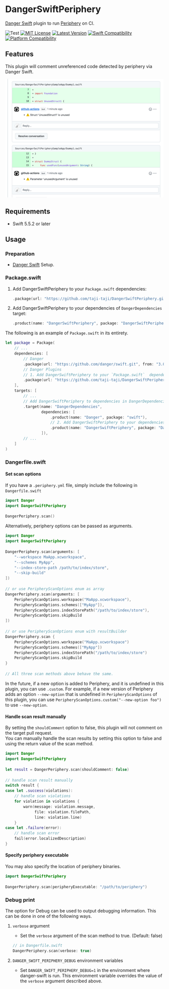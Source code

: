 # DangerSwiftPeriphery

[Danger Swift](https://github.com/danger/swift) plugin to run [Periphery](https://github.com/peripheryapp/periphery) on CI.


![Test](https://github.com/taji-taji/DangerSwiftPeriphery/actions/workflows/test.yml/badge.svg)
[![MIT License](https://img.shields.io/github/license/taji-taji/DangerSwiftPeriphery)](https://github.com/taji-taji/DangerSwiftPeriphery/blob/main/LICENSE)
[![Latest Version](https://img.shields.io/github/v/release/taji-taji/DangerSwiftPeriphery?label=latest%20version)](https://github.com/taji-taji/DangerSwiftPeriphery/releases/latest)
[![Swift Compatibility](https://img.shields.io/endpoint?url=https%3A%2F%2Fswiftpackageindex.com%2Fapi%2Fpackages%2Ftaji-taji%2FDangerSwiftPeriphery%2Fbadge%3Ftype%3Dswift-versions)](https://swiftpackageindex.com/taji-taji/DangerSwiftPeriphery)
[![Platform Compatibility](https://img.shields.io/endpoint?url=https%3A%2F%2Fswiftpackageindex.com%2Fapi%2Fpackages%2Ftaji-taji%2FDangerSwiftPeriphery%2Fbadge%3Ftype%3Dplatforms)](https://swiftpackageindex.com/taji-taji/DangerSwiftPeriphery)

## Features

This plugin will comment unreferenced code detected by periphery via Danger Swift.

![Image](Resources/Images/screenshot.png)

## Requirements

- Swift 5.5.2 or later

## Usage

### Preparation

- [Danger Swift](https://github.com/danger/swift) Setup.

### Package.swift

1. Add DangerSwiftPeriphery to your `Package.swift`  dependencies:

    ```swift
    .package(url: "https://github.com/taji-taji/DangerSwiftPeriphery.git", from: "1.0.0")
    ```

2. Add DangerSwiftPeriphery to your dependencies of `DangerDependencies` target:

    ```swift
    .product(name: "DangerSwiftPeriphery", package: "DangerSwiftPeriphery")
    ```

The following is an example of `Package.swift` in its entirety.

```swift
let package = Package(
    // ...
    dependencies: [
        // Danger
        .package(url: "https://github.com/danger/swift.git", from: "3.0.0"), // dev
        // Danger Plugins
        // 1. Add DangerSwiftPeriphery to your `Package.swift`  dependencies:
        .package(url: "https://github.com/taji-taji/DangerSwiftPeriphery.git", from: "1.0.0"), // dev
    ],
    targets: [
        // ...
        // Add DangerSwiftPeriphery to dependencies in DangerDependencies.
        .target(name: "DangerDependencies",
                dependencies: [
                    .product(name: "Danger", package: "swift"),
                    // 2. Add DangerSwiftPeriphery to your dependencies of `DangerDependencies` target:
                    .product(name: "DangerSwiftPeriphery", package: "DangerSwiftPeriphery"), 
                ]),
        // ...
    ]
)
```


### Dangerfile.swift

#### Set scan options

If you have a `.periphery.yml` file, simply include the following in `Dangerfile.swift`

```swift
import Danger
import DangerSwiftPeriphery

DangerPeriphery.scan()
```

Alternatively, periphery options can be passed as arguments.

```swift
import Danger
import DangerSwiftPeriphery

DangerPeriphery.scan(arguments: [
    "--workspace MaApp.xcworkspace",
    "--schemes MyApp",
    "--index-store-path /path/to/index/store",
    "--skip-build"
])

// or use PeripheryScanOptions enum as array
DangerPeriphery.scan(arguments: [
    PeripheryScanOptions.workspace("MaApp.xcworkspace"),
    PeripheryScanOptions.schemes(["MyApp"]),
    PeripheryScanOptions.indexStorePath("/path/to/index/store"),
    PeripheryScanOptions.skipBuild
])

// or use PeripheryScanOptions enum with resultBuilder
DangerPeriphery.scan {
    PeripheryScanOptions.workspace("MaApp.xcworkspace")
    PeripheryScanOptions.schemes(["MyApp"])
    PeripheryScanOptions.indexStorePath("/path/to/index/store")
    PeripheryScanOptions.skipBuild
}

// All three scan methods above behave the same.
```

In the future, if a new option is added to Periphery, and it is undefined in this plugin, you can use `.custom`.
For example, if a new version of Periphery adds an option `--new-option` that is undefined in `PeripheryScanOptions` of this plugin, you can use `PeripheryScanOptions.custom("--new-option foo")` to use `--new-option`.

#### Handle scan result manually

By setting the `shouldComment` option to false, this plugin will not comment on the target pull request.  
You can manually handle the scan results by setting this option to false and using the return value of the scan method.

```swift
import Danger
import DangerSwiftPeriphery

let result = DangerPeriphery.scan(shouldComment: false)

// handle scan result manually
switch result {
case let .success(violations):
    // handle scan violations
    for violation in violations {
        warn(message: violation.message,
             file: violation.filePath,
             line: violation.line)
    }
case let .failure(error):
    // handle scan error
    fail(error.localizedDescription)
}
```

#### Specify periphery executable

You may also specify the location of periphery binaries.

```swift
import DangerSwiftPeriphery

DangerPeriphery.scan(peripheryExecutable: "/path/to/periphery")
```

### Debug print

The option for Debug can be used to output debugging information.
This can be done in one of the following ways.

1. `verbose` argument
    - Set the `verbose` argument of the scan method to true. (Default: false)
    ```swift
    // in Dangerfile.swift
    DangerPeriphery.scan(verbose: true)
    ```

2. `DANGER_SWIFT_PERIPHERY_DEBUG` environment variables
    - Set `DANGER_SWIFT_PERIPHERY_DEBUG=1` in the environment where danger-swift is run.
This environment variable overrides the value of the `verbose` argument described above.


